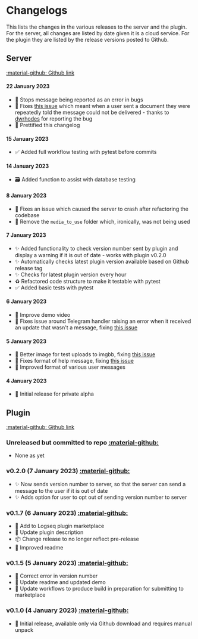 # Changelogs

This lists the changes in the various releases to the server and the plugin. For the server, all changes are listed by date given it is a cloud service. For the plugin they are listed by the release versions posted to Github.

## Server 

[:material-github: Github link](https://github.com/hankhank10/logseq-server)

#### 22 January 2023
- 🐛 Stops message being reported as an error in bugs
- 🐛 Fixes [this issue](https://github.com/hankhank10/loglink-server/issues/28) which meant when a user sent a document they were repeatedly told the message could not be delivered - thanks to [dwrhodes](https://github.com/dwrhodes) for reporting the bug
- 📝 Prettified this changelog

#### 15 January 2023
- ✅ Added full workflow testing with pytest before commits

#### 14 January 2023
- 🗃️ Added function to assist with database testing

#### 8 January 2023
- 🐛 Fixes an issue which caused the server to crash after refactoring the codebase
- 🙈 Remove the `media_to_use` folder which, ironically, was not being used

#### 7 January 2023
- ✨ Added functionality to check version number sent by plugin and display a warning if it is out of date - works with plugin v0.2.0
- ✨ Automatically checks latest plugin version available based on Github release tag
- ✨ Checks for latest plugin version every hour
- ♻️ Refactored code structure to make it testable with pytest
- ✅ Added basic tests with pytest

#### 6 January 2023
- 📝 Improve demo video
- 🐛 Fixes issue around Telegram handler raising an error when it received an update that wasn't a message, fixing [this issue](https://github.com/hankhank10/loglink-server/issues/22)

#### 5 January 2023
- 💄 Better image for test uploads to imgbb, fixing [this issue](https://github.com/hankhank10/loglink-server/issues/17)
- 💄 Fixes format of help message, fixing [this issue](https://github.com/hankhank10/loglink-server/issues/20)
- 💄 Improved format of various user messages

#### 4 January 2023
- 🚀 Initial release for private alpha


## Plugin

[:material-github: Github link](https://github.com/hankhank10/logseq-plugin)

### Unreleased but committed to repo [:material-github:](https://github.com/hankhank10/loglink-plugin/)
- None as yet

### v0.2.0 (7 January 2023) [:material-github:](https://github.com/hankhank10/loglink-plugin/releases/tag/v0.2.0)
- ✨ Now sends version number to server, so that the server can send a message to the user if it is out of date
- ✨ Adds option for user to opt out of sending version number to server

### v0.1.7 (6 January 2023) [:material-github:](https://github.com/hankhank10/loglink-plugin/releases/tag/v0.1.7)
- 🚀 Add to Logseq plugin marketplace
- 📝 Update plugin description
- 📦️ Change release to no longer reflect pre-release
- 📝 Improved readme

### v0.1.5 (5 January 2023) [:material-github:](https://github.com/hankhank10/loglink-plugin/releases/tag/v0.1.5)
- 🔖 Correct error in version number
- 📝 Update readme and updated demo
- 👷 Update workflows to produce build in preparation for submitting to marketplace

### v0.1.0 (4 January 2023) [:material-github:](https://github.com/hankhank10/loglink-plugin/releases/tag/v0.1.0)
- 🚀 Initial release, available only via Github download and requires manual unpack

